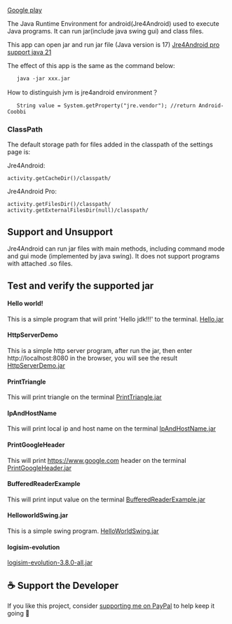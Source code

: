 [Google play](https://play.google.com/store/apps/details?id=com.coobbi.jre)

The Java Runtime Environment for android(Jre4Android) used to execute Java programs. It can run jar(include java swing gui) and class files.

This app can open jar and run jar file (Java version is 17) [Jre4Android pro support java 21](https://play.google.com/store/apps/details?id=com.coobbi.jre.pro)

The effect of this app is the same as the command below:

```
   java -jar xxx.jar
```

How to distinguish jvm is jre4android environment？
```
   String value = System.getProperty("jre.vendor"); //return Android-Coobbi
```

### ClassPath
The default storage path for files added in the classpath of the settings page is:

Jre4Android: 
```
activity.getCacheDir()/classpath/
```

Jre4Android Pro: 
```
activity.getFilesDir()/classpath/
activity.getExternalFilesDir(null)/classpath/
```


## Support and Unsupport
Jre4Android can run jar files with main methods, including command mode and gui mode (implemented by java swing). 
It does not support programs with attached .so files. 


## Test and verify the supported jar
#### Hello world!
This is a simple program that will print 'Hello jdk!!!' to the terminal.
[Hello.jar](https://github.com/coobbi/JavaStudy/raw/main/java/Hello/Hello.jar)

#### HttpServerDemo
This is a simple http server program, after run the jar, then enter http://localhost:8080 in the browser, you will see the result
[HttpServerDemo.jar](https://github.com/coobbi/JavaStudy/raw/main/java/HttpServerDemo/HttpServerDemo.jar)

#### PrintTriangle
This will print triangle on the terminal
[PrintTriangle.jar](https://github.com/coobbi/JavaStudy/raw/main/java/PrintTriangle/PrintTriangle.jar)

#### IpAndHostName
This will print local ip and host name on the terminal
[IpAndHostName.jar](https://github.com/coobbi/JavaStudy/raw/main/java/IpAndHostName/IpAndHostName.jar)

#### PrintGoogleHeader
This will print https://www.google.com header on the terminal
[PrintGoogleHeader.jar](https://github.com/coobbi/JavaStudy/raw/main/java/PrintGoogleHeader/PrintGoogleHeader.jar)

#### BufferedReaderExample
This will print input value on the terminal
[BufferedReaderExample.jar](https://github.com/coobbi/JavaStudy/raw/main/java/BufferedReaderExample/BufferedReaderExample.jar)

#### HelloworldSwing.jar
This is a simple swing program.
[HelloWorldSwing.jar](https://github.com/coobbi/JavaStudy/raw/main/java/HelloWorldSwing/HelloWorldSwing.jar)

#### logisim-evolution
[logisim-evolution-3.8.0-all.jar](https://github.com/logisim-evolution/logisim-evolution/releases/download/v3.8.0/logisim-evolution-3.8.0-all.jar)


## ☕ Support the Developer

If you like this project, consider [supporting me on PayPal](https://paypal.me/wpapper) to help keep it going 🙌
